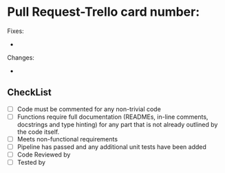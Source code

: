 # Pull Request-Trello card number: 
Fixes:

*

Changes:

* 
## CheckList
* [ ] Code must be commented for any non-trivial code
* [ ] Functions require full documentation (READMEs, in-line comments, docstrings and type hinting) for any part that is not already outlined by the code itself.
* [ ] Meets non-functional requirements
* [ ] Pipeline has passed and any additional unit tests have been added
* [ ] Code Reviewed by
* [ ] Tested by

